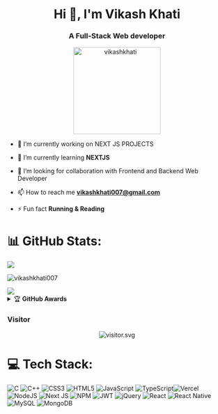 <h1 align="center">Hi 👋, I'm Vikash Khati</h1>
<h3 align="center">A Full-Stack Web developer</h3>

<p align="center"> <img width="200" height="200" src="https://vikash-khati.vercel.app/favicon.png" alt="vikashkhati" /> </p>

- 🔭 I’m currently working on NEXT JS PROJECTS

- 🌱 I’m currently learning **NEXTJS**

- 👯 I’m looking for collaboration with Frontend and Backend Web Developer 

- 📫 How to reach me **vikashkhati007@gmail.com**

- ⚡ Fun fact **Running & Reading**
# 📊 GitHub Stats:
![](https://github-readme-stats.vercel.app/api?username=vikashkhati007&theme=radical&hide_border=false&include_all_commits=false&count_private=false)<br/>
<p align="center"></p>
<p><img align="center" src="https://github-readme-streak-stats.herokuapp.com/?user=vikashkhati007&theme=dark" alt="vikashkhati007" /></p>
<p align="center"></p> 
<img src="https://github-readme-stats.vercel.app/api/top-langs/?username=vikashkhati007&theme=vue">
<details>
    <summary>&#127942 <b>GitHub Awards</b></summary><br/>

![Github Trophy](https://github-profile-trophy.vercel.app/?username=vikashkhati007)

</details>

<h3 align="left">Visitor</h3>
<p align="center">
<img src="https://count.caliphdev.my.id/get/@vikashkhati007?theme=rule34" alt="visitor.svg">
</p>

# 💻 Tech Stack:
![C](https://img.shields.io/badge/c-%2300599C.svg?style=for-the-badge&logo=c&logoColor=white) ![C++](https://img.shields.io/badge/c++-%2300599C.svg?style=for-the-badge&logo=c%2B%2B&logoColor=white) ![CSS3](https://img.shields.io/badge/css3-%231572B6.svg?style=for-the-badge&logo=css3&logoColor=white) ![HTML5](https://img.shields.io/badge/html5-%23E34F26.svg?style=for-the-badge&logo=html5&logoColor=white) ![JavaScript](https://img.shields.io/badge/javascript-%23323330.svg?style=for-the-badge&logo=javascript&logoColor=%23F7DF1E) ![TypeScript](https://img.shields.io/badge/typescript-%23007ACC.svg?style=for-the-badge&logo=typescript&logoColor=white)![Vercel](https://img.shields.io/badge/vercel-%23000000.svg?style=for-the-badge&logo=vercel&logoColor=white) ![NodeJS](https://img.shields.io/badge/node.js-6DA55F?style=for-the-badge&logo=node.js&logoColor=white) ![Next JS](https://img.shields.io/badge/Next-black?style=for-the-badge&logo=next.js&logoColor=white) ![NPM](https://img.shields.io/badge/NPM-%23000000.svg?style=for-the-badge&logo=npm&logoColor=white) ![JWT](https://img.shields.io/badge/JWT-black?style=for-the-badge&logo=JSON%20web%20tokens) ![jQuery](https://img.shields.io/badge/jquery-%230769AD.svg?style=for-the-badge&logo=jquery&logoColor=white) ![React](https://img.shields.io/badge/react-%2320232a.svg?style=for-the-badge&logo=react&logoColor=%2361DAFB) ![React Native](https://img.shields.io/badge/react_native-%2320232a.svg?style=for-the-badge&logo=react&logoColor=%2361DAFB) ![MySQL](https://img.shields.io/badge/mysql-%2300f.svg?style=for-the-badge&logo=mysql&logoColor=white) ![MongoDB](https://img.shields.io/badge/MongoDB-%234ea94b.svg?style=for-the-badge&logo=mongodb&logoColor=white)
